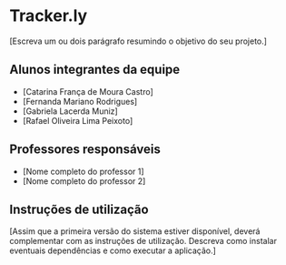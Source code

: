# Tracker.ly

[Escreva um ou dois  parágrafo resumindo o objetivo do seu projeto.]

## Alunos integrantes da equipe

* [Catarina França de Moura Castro]
* [Fernanda Mariano Rodrigues]
* [Gabriela Lacerda Muniz]
* [Rafael Oliveira Lima Peixoto]

## Professores responsáveis

* [Nome completo do professor 1]
* [Nome completo do professor 2]

## Instruções de utilização

[Assim que a primeira versão do sistema estiver disponível, deverá complementar com as instruções de utilização. Descreva como instalar eventuais dependências e como executar a aplicação.]
